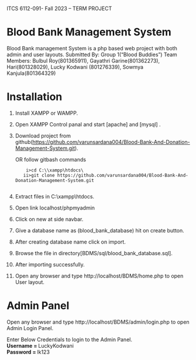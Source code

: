 ITCS 6112-091- Fall 2023 – TERM PROJECT
# Blood Bank Management System
Blood Bank management System is a php based web project with both admin and user layouts.
Submitted By: Group 1(“Blood Buddies”) 
Team Members: Bulbul Roy(801365911), Gayathri Garine(801362273), Hari(801328029),  Lucky Kodwani (801276339), Sowmya Kanjula(801364329)

# Installation

1. Install XAMPP or WAMPP.

2. Open XAMPP Control panal and start [apache] and [mysql] .

3. Download project from github(https://github.com/varunsardana004/Blood-Bank-And-Donation-Management-System.git).

   OR follow gitbash commands <br>
     ```t
         i>cd C:\\xampp\htdocs\
        ii>git clone https://github.com/varunsardana004/Blood-Bank-And-Donation-Management-System.git
     
     
4. Extract files in C:\xampp\htdocs.

5. Open link localhost/phpmyadmin

6. Click on new at side navbar.

7. Give a database name as (blood_bank_database) hit on create button.

8. After creating database name click on import.

9. Browse the file in directory[BDMS/sql/blood_bank_database.sql].

10. After importing successfully.

11. Open any browser and type http://localhost/BDMS/home.php to open User layout.
     
# Admin Panel
   Open any browser and type http://localhost/BDMS/admin/login.php to open Admin Login Panel.
   
   Enter Below Credentials to login to the Admin Panel.<br>
   <b> Username = </b>LuckyKodwani<br>
   <b>Password = </b>lk123
   


   
   
